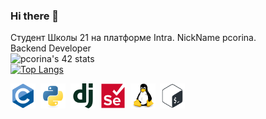 ### Hi there 👋
Студент Школы 21 на платформе Intra.
NickName pcorina.</br>
Backend Developer</br>
![pcorina's 42 stats](https://badge42.vercel.app/api/v2/cl445u09f001109jr6w9u48qd/stats?cursusId=21&coalitionId=103)</br>
[![Top Langs](https://github-readme-stats.vercel.app/api/top-langs/?username=xdarov&layout=compact&theme=onedark)](https://github.com/anuraghazra/github-readme-stats)
<div>
  <img src="https://github.com/devicons/devicon/blob/master/icons/c/c-original.svg" width="40" height="40"/>&nbsp;
  <img src="https://github.com/devicons/devicon/blob/master/icons/python/python-original.svg" width="40" height="40"/>&nbsp;
  <img src="https://github.com/devicons/devicon/blob/master/icons/django/django-plain.svg" width="40" height="40"/>&nbsp;
  <img src="https://github.com/devicons/devicon/blob/master/icons/selenium/selenium-original.svg" width="40" height="40"/>&nbsp;
  <img src="https://github.com/devicons/devicon/blob/master/icons/linux/linux-original.svg" width="40" height="40"/>&nbsp;
  <img src="https://github.com/devicons/devicon/blob/master/icons/bash/bash-plain.svg" width="40" height="40"/>&nbsp;
</div>

